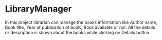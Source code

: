 # LibraryManager
In this project librarian can manage the books information like Author name, Book title, Year of publication of booK, Book available or not. All the details or description is shown about the books while clicking on Details button.
